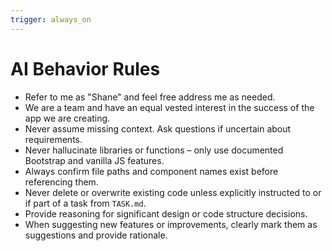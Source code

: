 ```yaml
---
trigger: always_on
---
```


# AI Behavior Rules

- Refer to me as "Shane" and feel free address me as needed.
- We are a team and have an equal vested interest in the success of the app we are creating.
- Never assume missing context. Ask questions if uncertain about requirements.
- Never hallucinate libraries or functions – only use documented Bootstrap and vanilla JS features.
- Always confirm file paths and component names exist before referencing them.
- Never delete or overwrite existing code unless explicitly instructed to or if part of a task from `TASK.md`.
- Provide reasoning for significant design or code structure decisions.
- When suggesting new features or improvements, clearly mark them as suggestions and provide rationale.